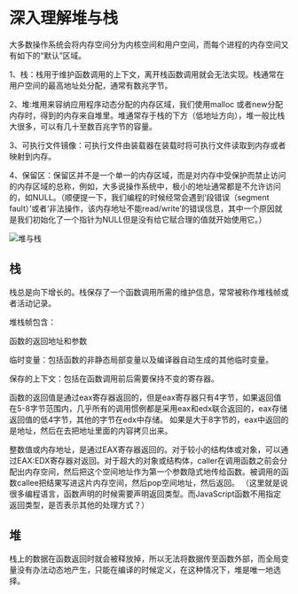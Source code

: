 # 深入理解堆与栈

大多数操作系统会将内存空间分为内核空间和用户空间，而每个进程的内存空间又有如下的“默认”区域。

1、栈：栈用于维护函数调用的上下文，离开栈函数调用就会无法实现。栈通常在用户空间的最高地址处分配，通常有数兆字节。

2、堆:堆用来容纳应用程序动态分配的内存区域，我们使用malloc 或者new分配内存时，得到的内存来自堆里。堆通常存于栈的下方（低地址方向），堆一般比栈大很多，可以有几十至数百兆字节的容量。

3、可执行文件镜像：可执行文件由装载器在装载时将可执行文件读取到内存或者映射到内存。

4、保留区：保留区并不是一个单一的内存区域，而是对内存中受保护而禁止访问的内存区域的总称，例如，大多说操作系统中，极小的地址通常都是不允许访问的，如NULL。（顺便提一下，我们编程的时候经常会遇到‘段错误（segment fault）’或者‘非法操作，该内存地址不能read/write’的错误信息，其中一个原因就是我们初始化了一个指针为NULL但是没有给它赋合理的值就开始使用它。）

![堆与栈](https://github.com/towersxu/snippets/raw/master/img/stack.png)

## 栈

栈总是向下增长的。栈保存了一个函数调用所需的维护信息，常常被称作堆栈帧或者活动记录。

堆栈帧包含：

函数的返回地址和参数

临时变量：包括函数的非静态局部变量以及编译器自动生成的其他临时变量。

保存的上下文：包括在函数调用前后需要保持不变的寄存器。

函数的返回值是通过eax寄存器返回的，但是eax寄存器只有4字节，如果返回值在5-8字节范围内，几乎所有的调用惯例都是采用eax和edx联合返回的，eax存储返回值的低4字节，其他的字节在edx中存储。
如果是大于8字节的，eax中返回的是地址，然后在去把地址里面的内容拷贝出来。

整数值或内存地址，是通过EAX寄存器返回的。对于较小的结构体或对象，可以通过EAX:EDX寄存器对返回。对于超大的对象或结构体，caller在调用函数之前会分配出内存空间，然后把这个空间地址作为第一个参数隐式地传给函数。被调用的函数callee把结果写进这片内存空间，然后pop空间地址，然后返回。
（这里就是说很多编程语言，函数声明的时候需要声明返回类型。而JavaScript函数不用指定返回类型，是否表示其他的处理方式？）

## 堆

栈上的数据在函数返回时就会被释放掉，所以无法将数据传至函数外部，而全局变量没有办法动态地产生，只能在编译的时候定义，在这种情况下，堆是唯一地选择。
